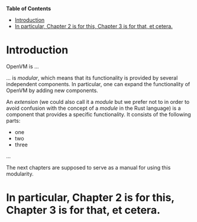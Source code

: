 <!-- START doctoc generated TOC please keep comment here to allow auto update -->
<!-- DON'T EDIT THIS SECTION, INSTEAD RE-RUN doctoc TO UPDATE -->
**Table of Contents**

- [Introduction](#introduction)
- [In particular, Chapter 2 is for this, Chapter 3 is for that, et cetera.](#in-particular-chapter-2-is-for-this-chapter-3-is-for-that-et-cetera)

<!-- END doctoc generated TOC please keep comment here to allow auto update -->

# Introduction

OpenVM is ...

... is _modular_, which means that its functionality is provided by several independent components. In particular, one can expand the functionality of OpenVM by adding new components.

An _extension_ (we could also call it a _module_ but we prefer not to in order to avoid confusion with the concept of a _module_ in the Rust language) is a component that provides a specific functionality. It consists of the following parts:

- one
- two
- three

...

The next chapters are supposed to serve as a manual for using this modularity.
# In particular, Chapter 2 is for this, Chapter 3 is for that, et cetera.